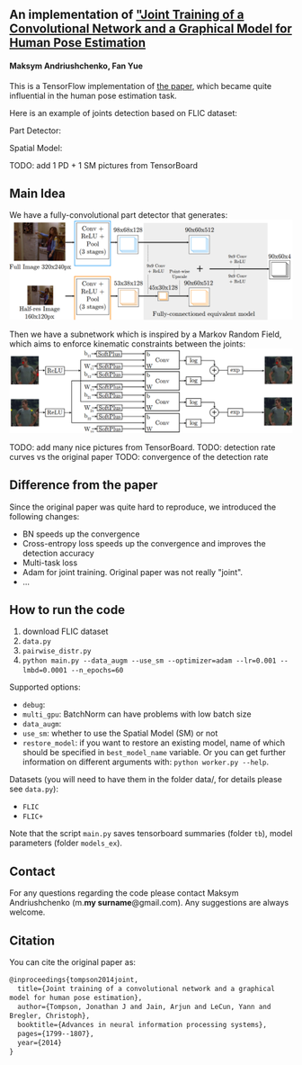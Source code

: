 ## An implementation of ["Joint Training of a Convolutional Network and a Graphical Model for Human Pose Estimation](http://papers.nips.cc/paper/5573-joint-training-of-a-convolutional-network-and-a-graphical-model-for-human-pose-estimation)
#### Maksym Andriushchenko, Fan Yue

This is a TensorFlow implementation of [the paper](http://papers.nips.cc/paper/5573-joint-training-of-a-convolutional-network-and-a-graphical-model-for-human-pose-estimation), 
which became quite influential in the human pose estimation task.

<!-- Surprisingly, we didn't find any implementation in the internet. It can be explained by the fact that the original paper 
doesn't list any hyperparameters and doesn't provide many implementation details. Thus, it is extremely hard to
reproduce, and we decided to add reasonable modifications from the recent papers to improve the results.
-->

Here is an example of joints detection based on FLIC dataset:

Part Detector:

Spatial Model:

TODO: add 1 PD + 1 SM pictures from TensorBoard



## Main Idea
We have a fully-convolutional part detector that generates:
![cnn architecture](report/img/cnn_architecture.png)
<!-- <img src="report/img/cnn_architecture.png" width=200/> -->

Then we have a subnetwork which is inspired by a Markov Random Field, which aims to enforce kinematic constraints
between the joints:
![cnn architecture](report/img/spatial_model.png)


TODO: add many nice pictures from TensorBoard.
TODO: detection rate curves vs the original paper
TODO: convergence of the detection rate



## Difference from the paper
Since the original paper was quite hard to reproduce, we introduced the following changes:
- BN speeds up the convergence
- Cross-entropy loss speeds up the convergence and improves the detection accuracy
- Multi-task loss
- Adam for joint training. Original paper was not really "joint".
- ...


## How to run the code
1. download FLIC dataset
2. `data.py`
3. `pairwise_distr.py`
4. `python main.py --data_augm --use_sm --optimizer=adam --lr=0.001 --lmbd=0.0001 --n_epochs=60`


Supported options:
- `debug`: 
- `multi_gpu`: BatchNorm can have problems with low batch size
- `data_augm`: 
- `use_sm`: whether to use the Spatial Model (SM) or not
- `restore_model`: if you want to restore an existing model, name of which should be specified in `best_model_name` variable.
Or you can get further information on different arguments with: `python worker.py --help`.


Datasets (you will need to have them in the folder data/, for details please see `data.py`):
- `FLIC`
- `FLIC+`

Note that the script `main.py` saves tensorboard summaries (folder `tb`), model parameters (folder `models_ex`). 


## Contact
For any questions regarding the code please contact Maksym Andriushchenko (m.**my surname**@gmail.com).
Any suggestions are always welcome.


## Citation
You can cite the original paper as:
```
@inproceedings{tompson2014joint,
  title={Joint training of a convolutional network and a graphical model for human pose estimation},
  author={Tompson, Jonathan J and Jain, Arjun and LeCun, Yann and Bregler, Christoph},
  booktitle={Advances in neural information processing systems},
  pages={1799--1807},
  year={2014}
}
```